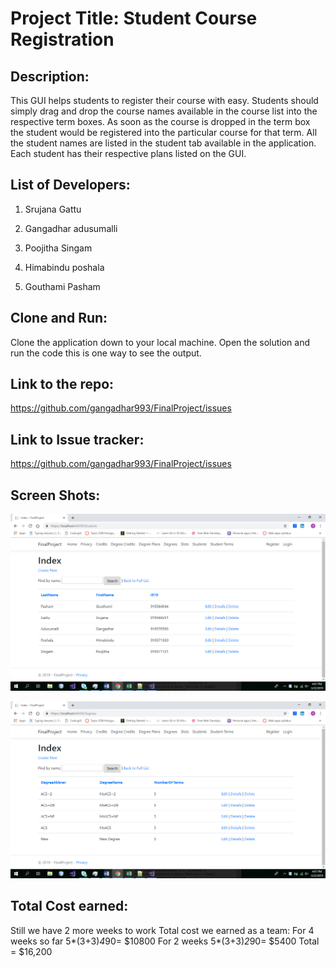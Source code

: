 
#                                              Project Title: Student Course Registration

## Description:
This GUI helps students to register their course with easy. Students should simply drag and drop the course names available in the course list into the respective term boxes. As soon as the course is dropped in the term box the student would be registered into the particular course for that term. All the student names are listed in the student tab available in the application. Each student has their respective plans listed on the GUI. 

##  List of Developers:

1.  Srujana Gattu

2.  Gangadhar adusumalli

3.  Poojitha Singam

4.  Himabindu poshala

5.  Gouthami Pasham

##  Clone and Run:

Clone the application down to your local machine. Open the solution and run the code this is one way to see the output.

## Link to the repo:

https://github.com/gangadhar993/FinalProject/issues



## Link to Issue tracker:

https://github.com/gangadhar993/FinalProject/issues

##  Screen Shots:


![alt text](Screenshot1.png)

![alt text](Screenshot2.png)

## Total Cost earned:
Still we have 2 more weeks to work
Total cost we earned as a team: 
For 4 weeks so far
5*(3+3)*4*90= $10800 
For 2 weeks 
5*(3+3)*2*90= $5400
Total = $16,200


